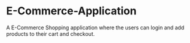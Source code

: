 # E-Commerce-Application
A E-Commerce Shopping application where the users can login and add products to their cart and checkout.
